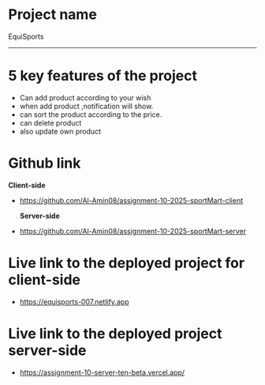 # **Project name**

<p>
  EquiSports
</p>

---

# **5 key features of the project**

- Can add product according to your wish
- when add product ,notification will show.
- can sort the product according to the price.
- can delete product
- also update own product

# **Github link**

**Client-side**

- https://github.com/Al-Amin08/assignment-10-2025-sportMart-client

  **Server-side**

- https://github.com/Al-Amin08/assignment-10-2025-sportMart-server

# **Live link to the deployed project for client-side**

- https://equisports-007.netlify.app

# **Live link to the deployed project server-side**

- https://assignment-10-server-ten-beta.vercel.app/
